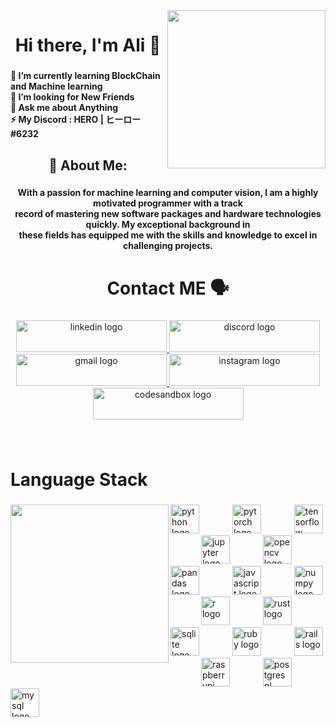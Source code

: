 <img align="right" height="253" src="https://raw.githubusercontent.com/cat-milk/Anime-Girls-Holding-Programming-Books/master/AI/mai-sakurajima-holding-hands-on-machine-learning.jpg"  />

###

<h1 align="center">Hi there, I'm Ali 👋</h1>

###

<h4 align="left">🔭 I’m currently learning BlockChain and Machine learning<br>🤝 I’m looking for New Friends<br>💬 Ask me about Anything<br>⚡ My Discord :   HERO | ヒーロー#6232</h4>

###

<h2 align="center">💫 About Me:</h2>

###

<h4 align="center">With a passion for machine learning and computer vision, I am a highly motivated programmer with a track<br>record of mastering new software packages and hardware technologies quickly. My exceptional background in<br>these fields has equipped me with the skills and knowledge to excel in challenging projects.</h4>

###

<h1 align="center">Contact ME 🗣</h1>

###

<div align="center">
  <a href="https://www.linkedin.com/in/ali-m-radwan/" target="_blank">
    <img src="https://raw.githubusercontent.com/maurodesouza/profile-readme-generator/master/src/assets/icons/social/linkedin/default.svg" width="241" height="51" alt="linkedin logo"  />
  </a>
  <a href="discordapp.com/users/500031099318304780" target="_blank">
    <img src="https://raw.githubusercontent.com/maurodesouza/profile-readme-generator/master/src/assets/icons/social/discord/default.svg" width="241" height="51" alt="discord logo"  />
  </a>
  <a href="alimosamin@gmail.com" target="_blank">
    <img src="https://raw.githubusercontent.com/maurodesouza/profile-readme-generator/master/src/assets/icons/social/gmail/default.svg" width="241" height="51" alt="gmail logo"  />
  </a>
  <a href="https://instagram.com/ali.moustafa.radwan?igshid=MzNlNGNkZWQ4Mg==" target="_blank">
    <img src="https://raw.githubusercontent.com/maurodesouza/profile-readme-generator/master/src/assets/icons/social/instagram/default.svg" width="241" height="51" alt="instagram logo"  />
  </a>
  <a href="https://aliradwan.netlify.app/" target="_blank">
    <img src="https://raw.githubusercontent.com/maurodesouza/profile-readme-generator/master/src/assets/icons/social/codesandbox/default.svg" width="241" height="51" alt="codesandbox logo"  />
  </a>
</div>

###

<br clear="both">

<h1 align="left">Language Stack</h1>

###

<img align="left" height="253" src="https://thumbs.gfycat.com/ExaltedAccomplishedHornedtoad-size_restricted.gif"  />

###

<div align="left">
  <img src="https://cdn.simpleicons.org/python/3776AB" height="46" alt="python logo"  />
  <img width="45" />
  <img src="https://cdn.simpleicons.org/pytorch/EE4C2C" height="46" alt="pytorch logo"  />
  <img width="45" />
  <img src="https://cdn.simpleicons.org/tensorflow/FF6F00" height="46" alt="tensorflow logo"  />
  <img width="45" />
  <img src="https://cdn.simpleicons.org/jupyter/F37626" height="46" alt="jupyter logo"  />
  <img width="45" />
  <img src="https://cdn.simpleicons.org/opencv/5C3EE8" height="46" alt="opencv logo"  />
  <img width="45" />
  <img src="https://cdn.simpleicons.org/pandas/150458" height="46" alt="pandas logo"  />
  <img width="45" />
  <img src="https://cdn.simpleicons.org/javascript/F7DF1E" height="46" alt="javascript logo"  />
  <img width="45" />
  <img src="https://cdn.simpleicons.org/numpy/013243" height="46" alt="numpy logo"  />
  <img width="45" />
  <img src="https://cdn.simpleicons.org/r/276DC3" height="46" alt="r logo"  />
  <img width="45" />
  <img src="https://cdn.simpleicons.org/rust/000000" height="46" alt="rust logo"  />
  <img width="45" />
  <img src="https://cdn.simpleicons.org/sqlite/003B57" height="46" alt="sqlite logo"  />
  <img width="45" />
  <img src="https://cdn.simpleicons.org/ruby/CC342D" height="46" alt="ruby logo"  />
  <img width="45" />
  <img src="https://cdn.simpleicons.org/rubyonrails/CC0000" height="46" alt="rails logo"  />
  <img width="45" />
  <img src="https://cdn.simpleicons.org/raspberrypi/A22846" height="46" alt="raspberrypi logo"  />
  <img width="45" />
  <img src="https://cdn.simpleicons.org/postgresql/4169E1" height="46" alt="postgresql logo"  />
  <img width="45" />
  <img src="https://cdn.simpleicons.org/mysql/4479A1" height="46" alt="mysql logo"  />
</div>

###
